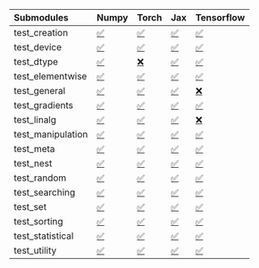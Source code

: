 | Submodules        | Numpy                                                                                                                           | Torch                                                                                                                           | Jax                                                                                                                             | Tensorflow                                                                                                                      |
|:------------------|:--------------------------------------------------------------------------------------------------------------------------------|:--------------------------------------------------------------------------------------------------------------------------------|:--------------------------------------------------------------------------------------------------------------------------------|:--------------------------------------------------------------------------------------------------------------------------------|
| test_creation     | <a href="https://github.com/unifyai/ivy/runs/8121067348?check_suite_focus=true" rel="noopener noreferrer" target="_blank">✅</a> | <a href="https://github.com/unifyai/ivy/runs/8121069330?check_suite_focus=true" rel="noopener noreferrer" target="_blank">✅</a> | <a href="https://github.com/unifyai/ivy/runs/8121071447?check_suite_focus=true" rel="noopener noreferrer" target="_blank">✅</a> | <a href="https://github.com/unifyai/ivy/runs/8121073395?check_suite_focus=true" rel="noopener noreferrer" target="_blank">✅</a> |
| test_device       | <a href="https://github.com/unifyai/ivy/runs/8121067454?check_suite_focus=true" rel="noopener noreferrer" target="_blank">✅</a> | <a href="https://github.com/unifyai/ivy/runs/8121069473?check_suite_focus=true" rel="noopener noreferrer" target="_blank">✅</a> | <a href="https://github.com/unifyai/ivy/runs/8121071590?check_suite_focus=true" rel="noopener noreferrer" target="_blank">✅</a> | <a href="https://github.com/unifyai/ivy/runs/8121073528?check_suite_focus=true" rel="noopener noreferrer" target="_blank">✅</a> |
| test_dtype        | <a href="https://github.com/unifyai/ivy/runs/8121067555?check_suite_focus=true" rel="noopener noreferrer" target="_blank">✅</a> | <a href="https://github.com/unifyai/ivy/runs/8121069613?check_suite_focus=true" rel="noopener noreferrer" target="_blank">❌</a> | <a href="https://github.com/unifyai/ivy/runs/8121071696?check_suite_focus=true" rel="noopener noreferrer" target="_blank">✅</a> | <a href="https://github.com/unifyai/ivy/runs/8121073689?check_suite_focus=true" rel="noopener noreferrer" target="_blank">✅</a> |
| test_elementwise  | <a href="https://github.com/unifyai/ivy/runs/8121067710?check_suite_focus=true" rel="noopener noreferrer" target="_blank">✅</a> | <a href="https://github.com/unifyai/ivy/runs/8121069762?check_suite_focus=true" rel="noopener noreferrer" target="_blank">✅</a> | <a href="https://github.com/unifyai/ivy/runs/8121071817?check_suite_focus=true" rel="noopener noreferrer" target="_blank">✅</a> | <a href="https://github.com/unifyai/ivy/runs/8121073834?check_suite_focus=true" rel="noopener noreferrer" target="_blank">✅</a> |
| test_general      | <a href="https://github.com/unifyai/ivy/runs/8121067831?check_suite_focus=true" rel="noopener noreferrer" target="_blank">✅</a> | <a href="https://github.com/unifyai/ivy/runs/8121069909?check_suite_focus=true" rel="noopener noreferrer" target="_blank">✅</a> | <a href="https://github.com/unifyai/ivy/runs/8121071901?check_suite_focus=true" rel="noopener noreferrer" target="_blank">✅</a> | <a href="https://github.com/unifyai/ivy/runs/8121073942?check_suite_focus=true" rel="noopener noreferrer" target="_blank">❌</a> |
| test_gradients    | <a href="https://github.com/unifyai/ivy/runs/8121067937?check_suite_focus=true" rel="noopener noreferrer" target="_blank">✅</a> | <a href="https://github.com/unifyai/ivy/runs/8121070040?check_suite_focus=true" rel="noopener noreferrer" target="_blank">✅</a> | <a href="https://github.com/unifyai/ivy/runs/8121072017?check_suite_focus=true" rel="noopener noreferrer" target="_blank">✅</a> | <a href="https://github.com/unifyai/ivy/runs/8121074118?check_suite_focus=true" rel="noopener noreferrer" target="_blank">✅</a> |
| test_linalg       | <a href="https://github.com/unifyai/ivy/runs/8121068090?check_suite_focus=true" rel="noopener noreferrer" target="_blank">✅</a> | <a href="https://github.com/unifyai/ivy/runs/8121070157?check_suite_focus=true" rel="noopener noreferrer" target="_blank">✅</a> | <a href="https://github.com/unifyai/ivy/runs/8121072112?check_suite_focus=true" rel="noopener noreferrer" target="_blank">✅</a> | <a href="https://github.com/unifyai/ivy/runs/8121074213?check_suite_focus=true" rel="noopener noreferrer" target="_blank">❌</a> |
| test_manipulation | <a href="https://github.com/unifyai/ivy/runs/8121068211?check_suite_focus=true" rel="noopener noreferrer" target="_blank">✅</a> | <a href="https://github.com/unifyai/ivy/runs/8121070265?check_suite_focus=true" rel="noopener noreferrer" target="_blank">✅</a> | <a href="https://github.com/unifyai/ivy/runs/8121072243?check_suite_focus=true" rel="noopener noreferrer" target="_blank">✅</a> | <a href="https://github.com/unifyai/ivy/runs/8121074330?check_suite_focus=true" rel="noopener noreferrer" target="_blank">✅</a> |
| test_meta         | <a href="https://github.com/unifyai/ivy/runs/8121068295?check_suite_focus=true" rel="noopener noreferrer" target="_blank">✅</a> | <a href="https://github.com/unifyai/ivy/runs/8121070390?check_suite_focus=true" rel="noopener noreferrer" target="_blank">✅</a> | <a href="https://github.com/unifyai/ivy/runs/8121072352?check_suite_focus=true" rel="noopener noreferrer" target="_blank">✅</a> | <a href="https://github.com/unifyai/ivy/runs/8121074469?check_suite_focus=true" rel="noopener noreferrer" target="_blank">✅</a> |
| test_nest         | <a href="https://github.com/unifyai/ivy/runs/8121068407?check_suite_focus=true" rel="noopener noreferrer" target="_blank">✅</a> | <a href="https://github.com/unifyai/ivy/runs/8121070532?check_suite_focus=true" rel="noopener noreferrer" target="_blank">✅</a> | <a href="https://github.com/unifyai/ivy/runs/8121072476?check_suite_focus=true" rel="noopener noreferrer" target="_blank">✅</a> | <a href="https://github.com/unifyai/ivy/runs/8121074606?check_suite_focus=true" rel="noopener noreferrer" target="_blank">✅</a> |
| test_random       | <a href="https://github.com/unifyai/ivy/runs/8121068532?check_suite_focus=true" rel="noopener noreferrer" target="_blank">✅</a> | <a href="https://github.com/unifyai/ivy/runs/8121070646?check_suite_focus=true" rel="noopener noreferrer" target="_blank">✅</a> | <a href="https://github.com/unifyai/ivy/runs/8121072606?check_suite_focus=true" rel="noopener noreferrer" target="_blank">✅</a> | <a href="https://github.com/unifyai/ivy/runs/8121074709?check_suite_focus=true" rel="noopener noreferrer" target="_blank">✅</a> |
| test_searching    | <a href="https://github.com/unifyai/ivy/runs/8121068670?check_suite_focus=true" rel="noopener noreferrer" target="_blank">✅</a> | <a href="https://github.com/unifyai/ivy/runs/8121070777?check_suite_focus=true" rel="noopener noreferrer" target="_blank">✅</a> | <a href="https://github.com/unifyai/ivy/runs/8121072717?check_suite_focus=true" rel="noopener noreferrer" target="_blank">✅</a> | <a href="https://github.com/unifyai/ivy/runs/8121074822?check_suite_focus=true" rel="noopener noreferrer" target="_blank">✅</a> |
| test_set          | <a href="https://github.com/unifyai/ivy/runs/8121068807?check_suite_focus=true" rel="noopener noreferrer" target="_blank">✅</a> | <a href="https://github.com/unifyai/ivy/runs/8121070898?check_suite_focus=true" rel="noopener noreferrer" target="_blank">✅</a> | <a href="https://github.com/unifyai/ivy/runs/8121072833?check_suite_focus=true" rel="noopener noreferrer" target="_blank">✅</a> | <a href="https://github.com/unifyai/ivy/runs/8121074903?check_suite_focus=true" rel="noopener noreferrer" target="_blank">✅</a> |
| test_sorting      | <a href="https://github.com/unifyai/ivy/runs/8121068933?check_suite_focus=true" rel="noopener noreferrer" target="_blank">✅</a> | <a href="https://github.com/unifyai/ivy/runs/8121071023?check_suite_focus=true" rel="noopener noreferrer" target="_blank">✅</a> | <a href="https://github.com/unifyai/ivy/runs/8121072973?check_suite_focus=true" rel="noopener noreferrer" target="_blank">✅</a> | <a href="https://github.com/unifyai/ivy/runs/8121074986?check_suite_focus=true" rel="noopener noreferrer" target="_blank">✅</a> |
| test_statistical  | <a href="https://github.com/unifyai/ivy/runs/8121069072?check_suite_focus=true" rel="noopener noreferrer" target="_blank">✅</a> | <a href="https://github.com/unifyai/ivy/runs/8121071179?check_suite_focus=true" rel="noopener noreferrer" target="_blank">✅</a> | <a href="https://github.com/unifyai/ivy/runs/8121073110?check_suite_focus=true" rel="noopener noreferrer" target="_blank">✅</a> | <a href="https://github.com/unifyai/ivy/runs/8121075087?check_suite_focus=true" rel="noopener noreferrer" target="_blank">✅</a> |
| test_utility      | <a href="https://github.com/unifyai/ivy/runs/8121069212?check_suite_focus=true" rel="noopener noreferrer" target="_blank">✅</a> | <a href="https://github.com/unifyai/ivy/runs/8121071305?check_suite_focus=true" rel="noopener noreferrer" target="_blank">✅</a> | <a href="https://github.com/unifyai/ivy/runs/8121073239?check_suite_focus=true" rel="noopener noreferrer" target="_blank">✅</a> | <a href="https://github.com/unifyai/ivy/runs/8121075197?check_suite_focus=true" rel="noopener noreferrer" target="_blank">✅</a> |
